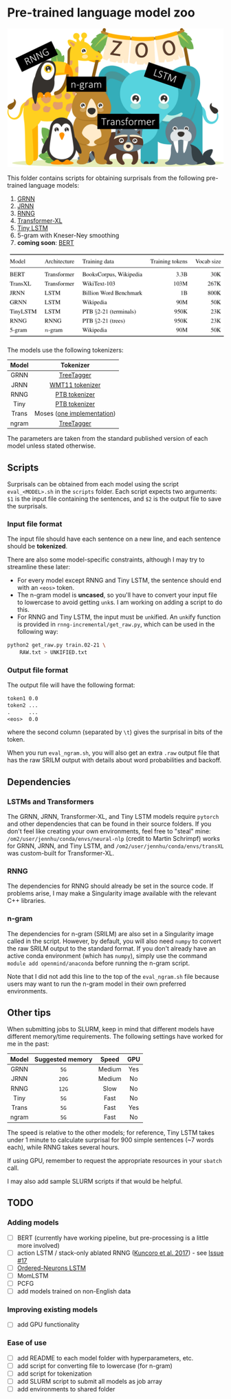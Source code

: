 # Pre-trained language model zoo

![zoo](zoo.png)

This folder contains scripts for obtaining surprisals from the following pre-trained language models:

1. [GRNN](https://github.com/facebookresearch/colorlessgreenRNNs)
2. [JRNN](https://github.com/tensorflow/models/tree/master/research/lm_1b)
3. [RNNG](https://github.com/clab/rnng)
4. [Transformer-XL](https://github.com/kimiyoung/transformer-xl)
5. [Tiny LSTM](https://github.com/pytorch/examples/tree/master/word_language_model)
6. 5-gram with Kneser-Ney smoothing
7. **coming soon**: [BERT](https://github.com/google-research/bert)

![models](models.png)

The models use the following tokenizers:

| Model | Tokenizer |
| :---: | :--------------: |
| GRNN  | [TreeTagger](https://www.cis.uni-muenchen.de/~schmid/tools/TreeTagger/) |
| JRNN  | [WMT11 tokenizer](http://statmt.org/wmt11/translation-task.html) |
| RNNG  | [PTB tokenizer](https://www.nltk.org/_modules/nltk/tokenize/treebank.html) |
| Tiny  | [PTB tokenizer](https://www.nltk.org/_modules/nltk/tokenize/treebank.html) |
| Trans | Moses ([one implementation](https://github.com/OpenNMT/OpenNMT-py/blob/master/tools/tokenizer.perl)) |
| ngram | [TreeTagger](https://www.cis.uni-muenchen.de/~schmid/tools/TreeTagger/) |

The parameters are taken from the standard published version of each model unless stated otherwise.

## Scripts

Surprisals can be obtained from each model using the script `eval_<MODEL>.sh` in the `scripts` folder.
Each script expects two arguments: `$1` is the input file containing the sentences, and 
`$2` is the output file to save the surprisals.

### Input file format

The input file should have each sentence on a new line, and each sentence should be **tokenized**.

There are also some model-specific constraints, although I may try to streamline these later:
* For every model except RNNG and Tiny LSTM, the sentence should end with an `<eos>` token. 
* The n-gram model is **uncased**, so you'll have to convert your input file to lowercase 
  to avoid getting `unk`s. I am working on adding a script to do this.
* For RNNG and Tiny LSTM, the input must be `unk`ified. An `unk`ify function is provided in 
  `rnng-incremental/get_raw.py`, which can be used in the following way:
```bash
python2 get_raw.py train.02-21 \
    RAW.txt > UNKIFIED.txt
```

### Output file format

The output file will have the following format:
```
token1 0.0
token2 ...
.      ...
<eos>  0.0
```
where the second column (separated by `\t`) gives the surprisal in bits of the token.

When you run `eval_ngram.sh`, you will also get an extra `.raw` output file that has the raw SRILM output with
details about word probabilities and backoff.

## Dependencies

### LSTMs and Transformers
The GRNN, JRNN, Transformer-XL, and Tiny LSTM models require `pytorch` and other dependencies that can be found
in their source folders. If you don't feel like creating your own environments, feel free to "steal" mine:
`/om2/user/jennhu/conda/envs/neural-nlp` (credit to Martin Schrimpf) works for GRNN, JRNN, and Tiny LSTM, and
`/om2/user/jennhu/conda/envs/transXL` was custom-built for Transformer-XL.

### RNNG
The dependencies for RNNG should already be set in the source code. If problems arise, I may make
a Singularity image available with the relevant C++ libraries.

### n-gram
The dependencies for n-gram (SRILM) are also set in a Singularity image called in the script.
However, by default, you will also need `numpy` to convert the raw SRILM output to the standard
format. If you don't already have an active conda environment (which has `numpy`), simply use the command 
`module add openmind/anaconda` before running the n-gram script.

Note that I did not add this line to the top of the `eval_ngram.sh` file because users may want
to run the n-gram model in their own preferred environments.

## Other tips

When submitting jobs to SLURM, keep in mind that different models have different memory/time
requirements. The following settings have worked for me in the past:

| Model | Suggested memory | Speed  | GPU |
| :---: | :--------------: | :----: | :-: |
| GRNN  | `5G`             | Medium | Yes |
| JRNN  | `20G`            | Medium | No  |
| RNNG  | `12G`            | Slow   | No  |
| Tiny  | `5G`             | Fast   | No  |
| Trans | `5G`             | Fast   | Yes |
| ngram | `5G`             | Fast   | No  |

The speed is relative to the other models; for reference, Tiny LSTM takes under 1 minute to calculate
surprisal for 900 simple sentences (~7 words each), while RNNG takes several hours. 

If using GPU, remember to request the appropriate resources in your `sbatch` call.

I may also add sample SLURM scripts if that would be helpful.

## TODO

### Adding models

- [ ] BERT (currently have working pipeline, but pre-processing is a little more involved)
- [ ] action LSTM / stack-only ablated RNNG ([Kuncoro et al. 2017](https://aclweb.org/anthology/E17-1117)) - see [Issue #17](https://github.com/clab/rnng/issues/17)
- [ ] [Ordered-Neurons LSTM](https://arxiv.org/pdf/1810.09536.pdf)
- [ ] MomLSTM
- [ ] PCFG
- [ ] add models trained on non-English data

### Improving existing models

- [ ] add GPU functionality

### Ease of use

- [ ] add README to each model folder with hyperparameters, etc.
- [ ] add script for converting file to lowercase (for n-gram)
- [ ] add script for tokenization
- [ ] add SLURM script to submit all models as job array
- [ ] add environments to shared folder
